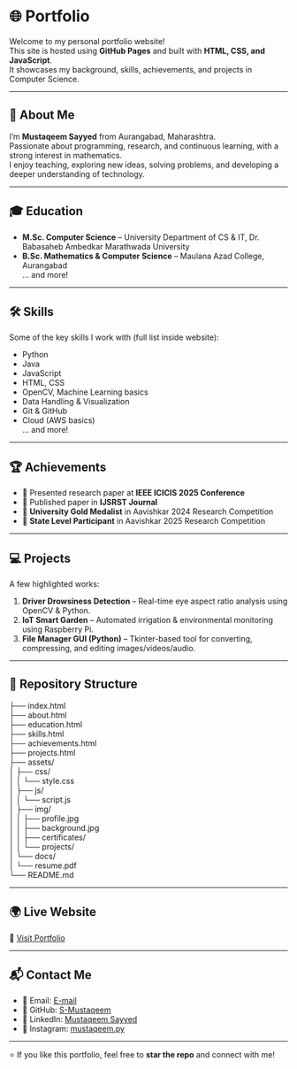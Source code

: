 # 🌐 Portfolio

Welcome to my personal portfolio website!  
This site is hosted using **GitHub Pages** and built with **HTML, CSS, and JavaScript**.  
It showcases my background, skills, achievements, and projects in Computer Science.  

---

## 📌 About Me
I’m **Mustaqeem Sayyed** from Aurangabad, Maharashtra.  
Passionate about programming, research, and continuous learning, with a strong interest in mathematics.  
I enjoy teaching, exploring new ideas, solving problems, and developing a deeper understanding of technology.  

---

## 🎓 Education
- **M.Sc. Computer Science** – University Department of CS & IT, Dr. Babasaheb Ambedkar Marathwada University  
- **B.Sc. Mathematics & Computer Science** – Maulana Azad College, Aurangabad  
... and more!
  
---

## 🛠 Skills
Some of the key skills I work with (full list inside website):
- Python  
- Java  
- JavaScript  
- HTML, CSS  
- OpenCV, Machine Learning basics  
- Data Handling & Visualization  
- Git & GitHub  
- Cloud (AWS basics)  
... and more!

---

## 🏆 Achievements
- 📄 Presented research paper at **IEEE ICICIS 2025 Conference**  
- 📄 Published paper in **IJSRST Journal**  
- 🥇 **University Gold Medalist** in Aavishkar 2024 Research Competition 
- 🏅 **State Level Participant** in Aavishkar 2025 Research Competition  

---

## 💻 Projects
A few highlighted works:
1. **Driver Drowsiness Detection** – Real-time eye aspect ratio analysis using OpenCV & Python.  
2. **IoT Smart Garden** – Automated irrigation & environmental monitoring using Raspberry Pi.  
3. **File Manager GUI (Python)** – Tkinter-based tool for converting, compressing, and editing images/videos/audio.  

---

## 📂 Repository Structure
├── index.html<br>
├── about.html<br>
├── education.html<br>
├── skills.html<br>
├── achievements.html<br>
├── projects.html<br>
├── assets/<br>
│   ├── css/<br>
│   │   └── style.css<br>
│   ├── js/<br>
│   │   └── script.js<br>
│   ├── img/<br>
│   │   ├── profile.jpg<br>
│   │   ├── background.jpg<br>
│   │   ├── certificates/<br>
│   │   └── projects/<br>
│   └── docs/<br>
│       └── resume.pdf<br>
└── README.md<br>

---

## 🌍 Live Website
🔗 [Visit Portfolio](https://S-Mustaqeem.github.io)

---

## 📬 Contact Me
- 📧 Email: [E-mail](itzmustaqeem@gmail.com)
- 🐙 GitHub: [S-Mustaqeem](https://github.com/S-Mustaqeem)  
- 💼 LinkedIn: [Mustaqeem Sayyed](https://www.linkedin.com/in/mustaqeem-sayyed)  
- 📸 Instagram: [mustaqeem.py](https://www.instagram.com/mustaqeem.py)  

---

⭐ If you like this portfolio, feel free to **star the repo** and connect with me!
